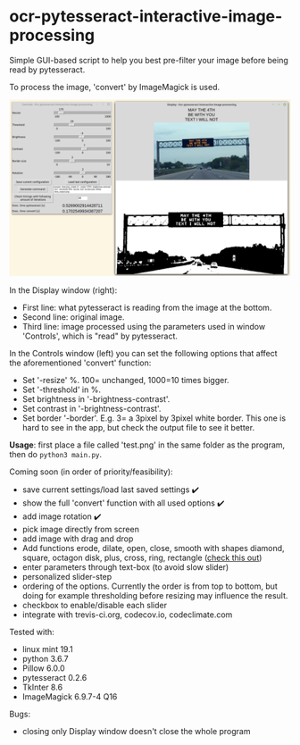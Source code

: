 # ocr-pytesseract-interactive-image-processing
Simple GUI-based script to help you best pre-filter your image before being read by pytesseract.

To process the image, 'convert' by ImageMagick is used.

![alt text](screen.png "App screenshot")

In the Display window (right):
+ First line: what pytesseract is reading from the image at the bottom.
+ Second line: original image.
+ Third line: image processed using the parameters used in window 'Controls', which is "read" by pytesseract.

In the Controls window (left) you can set the following options that affect the aforementioned 'convert' function:
+ Set '-resize' %. 100= unchanged, 1000=10 times bigger.
+ Set '-threshold' in %.
+ Set brightness in '-brightness-contrast'.
+ Set contrast in '-brightness-contrast'.
+ Set border '-border'. E.g. 3= a 3pixel by 3pixel white border. This one is hard to see in the app, but check the output file to see it better.


**Usage**: first place a file called 'test.png' in the same folder as the program, then do `python3 main.py`.


Coming soon (in order of priority/feasibility):
* save current settings/load last saved settings ✔️
* show the full 'convert' function with all used options ✔️
* add image rotation ✔️
* pick image directly from screen
* add image with drag and drop
* Add functions erode, dilate, open, close, smooth with shapes diamond, square, octagon disk, plus, cross, ring, rectangle ([check this out](https://www.imagemagick.org/Usage/morphology/))
* enter parameters through text-box (to avoid slow  slider)
* personalized slider-step
* ordering of the options. Currently the order is from top to bottom, but doing for example thresholding before resizing may influence the result.
* checkbox to enable/disable each slider
* integrate with trevis-ci.org, codecov.io, codeclimate.com

Tested with:
- linux mint 19.1
- python 3.6.7
- Pillow 6.0.0
- pytesseract 0.2.6
- TkInter 8.6
- ImageMagick 6.9.7-4 Q16

Bugs:
- closing only Display window doesn't close the whole program
